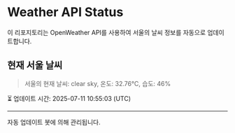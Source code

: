 
# Weather API Status

이 리포지토리는 OpenWeather API를 사용하여 서울의 날씨 정보를 자동으로 업데이트합니다.

## 현재 서울 날씨
> 서울의 현재 날씨: clear sky, 온도: 32.76°C, 습도: 46%

⏳ 업데이트 시간: 2025-07-11 10:55:03 (UTC)

---
자동 업데이트 봇에 의해 관리됩니다.
